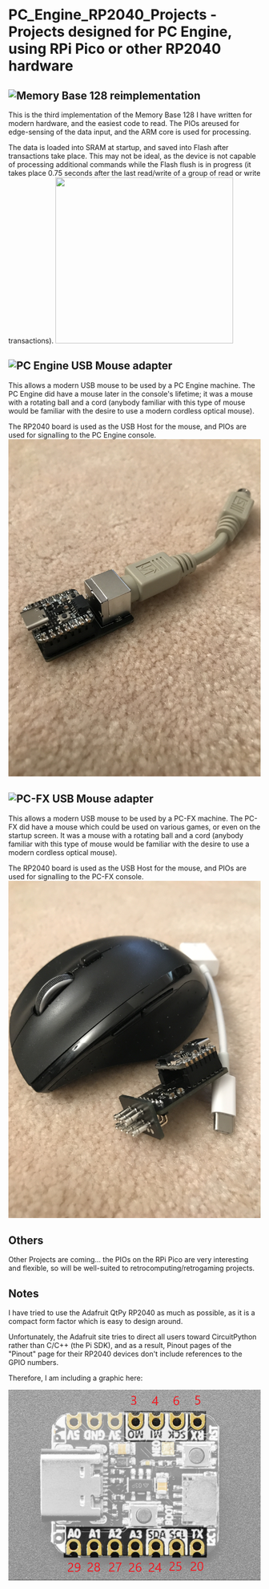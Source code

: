 # PC_Engine_RP2040_Projects - Projects designed for PC Engine, using RPi Pico or other RP2040 hardware

## ![Memory Base 128 reimplementation](https://github.com/dshadoff/PC_Engine_RP2040_Projects/tree/main/Membase)

This is the third implementation of the Memory Base 128 I have written for modern hardware, and the easiest code to read.
The PIOs areused for edge-sensing of the data input, and the ARM core is used for processing.

The data is loaded into SRAM at startup, and saved into Flash after transactions take place.  This may not be ideal, as the
device is not capable of processing additional commands while the Flash flush is in progress (it takes place 0.75 seconds
after the last read/write of a group of read or write transactions).
<img src="https://github.com/dshadoff/PC_Engine_RP2040_Projects/img/mini128.jpg" width="355" height="331">

## ![PC Engine USB Mouse adapter](https://github.com/dshadoff/PC_Engine_RP2040_Projects/tree/main/PCEMouse)

This allows a modern USB mouse to be used by a PC Engine machine.  The PC Engine did have a mouse later in the console's
lifetime; it was a mouse with a rotating ball and a cord (anybody familiar with this type of mouse would be familiar
with the desire to use a modern cordless optical mouse).

The RP2040 board is used as the USB Host for the mouse, and PIOs are used for signalling to the PC Engine console.
![PCE Mouse](img/pcemouse.jpg)

## ![PC-FX USB Mouse adapter](https://github.com/dshadoff/PC_Engine_RP2040_Projects/tree/main/PCFXMouse)

This allows a modern USB mouse to be used by a PC-FX machine.  The PC-FX did have a mouse which could be used on various
games, or even on the startup screen.  It was a mouse with a rotating ball and a cord (anybody familiar with this type of
mouse would be familiar with the desire to use a modern cordless optical mouse).

The RP2040 board is used as the USB Host for the mouse, and PIOs are used for signalling to the PC-FX console.
![FX Mouse](img/fxmouse.jpg)

## Others

Other Projects are coming... the PIOs on the RPi Pico are very interesting and flexible, so will be well-suited to
retrocomputing/retrogaming projects.

## Notes
I have tried to use the Adafruit QtPy RP2040 as much as possible, as it is a compact form factor which is easy to design around.

Unfortunately, the Adafruit site tries to direct all users toward CircuitPython rather than C/C++ (the Pi SDK), and
as a result, Pinout pages of the "Pinout" page for their RP2040 devices don't include references to the GPIO numbers.

Therefore, I am including a graphic here:

![Adafruit QtPy RP2040 GPIO pinout](img/qtpy_rp2040_GPIO.png)

